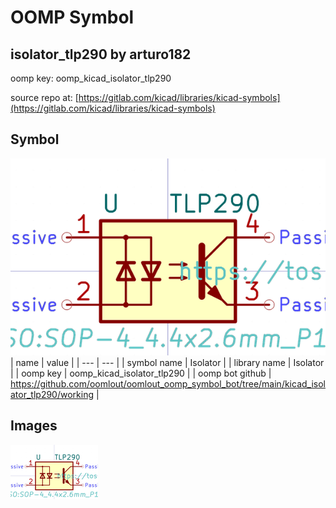 # OOMP Symbol  
## isolator_tlp290  by arturo182  
  
oomp key: oomp_kicad_isolator_tlp290  
  
source repo at: [https://gitlab.com/kicad/libraries/kicad-symbols](https://gitlab.com/kicad/libraries/kicad-symbols)  
## Symbol  
  
[![working.png](working_600.png)](working.png)  
| name | value | 
| --- | --- | 
| symbol name | Isolator | 
| library name | Isolator | 
| oomp key | oomp_kicad_isolator_tlp290 | 
| oomp bot github | https://github.com/oomlout/oomlout_oomp_symbol_bot/tree/main/kicad_isolator_tlp290/working | 
## Images  
  
[![working.png](working_140.png)](working.png)  
